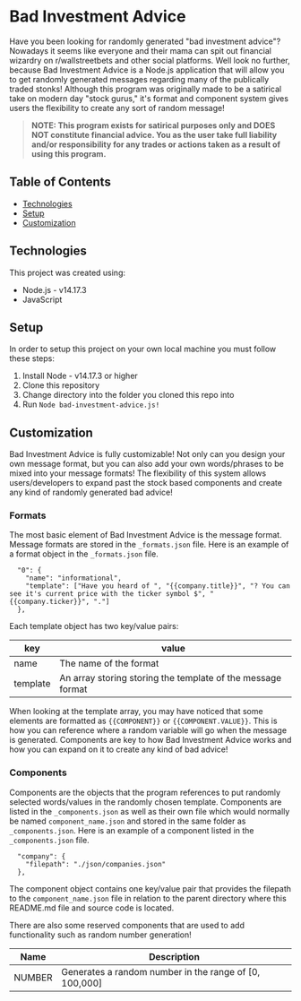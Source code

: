 # Bad Investment Advice
Have you been looking for randomly generated "bad investment advice"? Nowadays it seems like everyone
and their mama can spit out financial wizardry on r/wallstreetbets and other social platforms.
Well look no further, because Bad Investment Advice is a Node.js application that will allow you to get 
randomly generated messages regarding many of the publically traded stonks! Although this program was originally made to be a satirical take on modern day "stock gurus," it's format and component system gives users the flexibility to create any sort of random message!

> **NOTE: This program exists for satirical purposes only and DOES NOT constitute financial advice. You as the user
take full liability and/or responsibility for any trades or actions taken as a result of using this program.**

## Table of Contents
* [Technologies](#technologies)
* [Setup](#setup)
* [Customization](#customization)

## Technologies
This project was created using:
* Node.js - v14.17.3
* JavaScript

## Setup
In order to setup this project on your own local machine you must follow these steps:

1) Install Node - v14.17.3 or higher
2) Clone this repository
3) Change directory into the folder you cloned this repo into
4) Run `Node bad-investment-advice.js!`

## Customization
Bad Investment Advice is fully customizable! Not only can you design your own message format, but you can also add
your own words/phrases to be mixed into your message formats! The flexibility of this system allows users/developers
to expand past the stock based components and create any kind of randomly generated bad advice!

### Formats
The most basic element of Bad Investment Advice is the message format. Message formats are stored in the `_formats.json` file. Here is an example of a format object in the `_formats.json` file.

```
  "0": {
    "name": "informational",
    "template": ["Have you heard of ", "{{company.title}}", "? You can see it's current price with the ticker symbol $", "{{company.ticker}}", "."]
  },
```

Each template object has two key/value pairs:

| **key** | **value** |
|---------|-----------|
name | The name of the format
template | An array storing storing the template of the message format

When looking at the template array, you may have noticed that some elements are formatted as `{{COMPONENT}}` or `{{COMPONENT.VALUE}}`. This is how you can reference where a random variable will go when the message is generated. Components are key to how Bad Investment Advice works and how you can expand on it to create any kind of bad advice!

### Components
Components are the objects that the program references to put randomly selected words/values in the randomly chosen template. Components are listed in the `_components.json` as well as their own file which would normally be named `component_name.json` and stored in the same folder as `_components.json`. Here is an example of a component listed in the `_components.json` file.

```
  "company": {
    "filepath": "./json/companies.json"
  },
```

The component object contains one key/value pair that provides the filepath to the `component_name.json` file in relation to the parent directory where this README.md file and source code is located.

There are also some reserved components that are used to add functionality such as random number generation!

| **Name** | **Description** |
|----------|-----------------|
NUMBER | Generates a random number in the range of [0, 100,000]